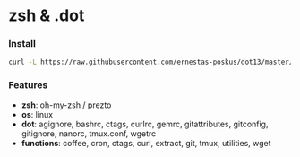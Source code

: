 zsh & .dot
=====================

### Install

```bash
curl -L https://raw.githubusercontent.com/ernestas-poskus/dot13/master/install | bash
```

### Features

- **zsh**: oh-my-zsh / prezto
- **os**: linux
- **dot**: agignore, bashrc, ctags, curlrc, gemrc, gitattributes, gitconfig, gitignore, nanorc, tmux.conf, wgetrc
- **functions**: coffee, cron, ctags, curl, extract, git, tmux, utilities, wget

